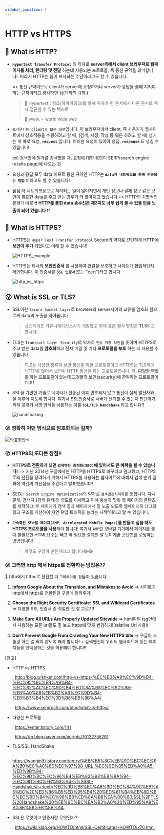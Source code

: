 ```yaml
---
sidebar_position: 7
---
```

# HTTP vs HTTPS

## 🤔 What is HTTP?


- **`Hypertext Transfer Protocol`** 의 약자로 **server측에서 client 브라우저로 웹페이지를 처리, 렌더링 및 전달** 하는데 사용되는 프로토콜, 즉 통신 규약을 의미합니다!. 따라서 HTTP는 웹이 표시되는 수단이라고도 할 수 있습니다.

  => 통신 규약이므로 client가 server에 요청하거나 server가 응답을 줄때 지켜야하는 규칙이라고 생각하면 됨(대화의 규칙!)

  > 👀 Hypertext : 참조(하이퍼링크)를 통해 독자가 한 문서에서 다른 문서로 즉시 접근할 수 있는 텍스트
  >
  > 👀 www. = world wide web



- `브라우저는 client가 보는 화면`입니다. 이 브라우저에서 client, 즉 사용자가 웹사이트에서 상호작용을 수행하려고 할 때, (검색, 저장, 작성 등 뭐든 하려고 할 때) 생기는 게 바로 요청, **`request`** 입니다. 이러한 요청이 있어야 응답, **`response`** 도 생길 수 있습니다!

  ex) 검색창에 뭔가를 검색했을 때, 요청에 대한 응답이 SERP(search engine results page)에 나오는 것



- 요청과 응답 모두 data 이므로 통신 규약인 HTTP는 **`data가 네트워크를 통해 전송되는 방법`** 이라고도 할 수 있습니다!



- 점점 더 네트워크상으로 처리되는 일이 많아지면서 개인 정보나 결제 정보 같은 보안이 필요한 data를 주고 받는 경우가 더 많아지고 있습니다 => HTTP의 치명적인 문제가 바로 ❗❗ **HTTP를 통한 data 송수신은 제3자도 너무 쉽게 볼 수 있을 만큼 노출이 되어 있습니다** ❗❗



## 🤔 What is HTTPS?



- HTTPS는 `Hyper Text Transfer Protocol` Secure의 약자로 간단하게 HTTP에 **보안이 추가** 되었다고 이해 할 수 있습니다!

  ![HTTPS_example](https://user-images.githubusercontent.com/75834421/119218538-c6dfd100-bb1b-11eb-8f73-c3e50e5f23cf.png)



- HTTPS는 타사의 **보안인증서** 를 사용하여 연결을 보호하고 사이트가 합법적인지 확인합니다. 이 인증서를 **`SSL 인증서`**(또는 "cert")라고 합니다

  ![http_vs_https](https://user-images.githubusercontent.com/75834421/119217409-fa6b2d00-bb14-11eb-9f87-89b1ec424315.png)



## 😮 What is SSL or TLS?



- SSL이란 `Secure Socket layer`로 browser와 server사이의 교류를 암호화 함으로써 data의 노출을 막아줍니다

  > 넷스케이프 커뮤니케이션스사가 개발했고 현재 표준 정식 명칭은 **TLS**라고 합니다!



- TLS는 `Transport Layer Security`의 약자로 `전송 계층 보안`을 뜻하며 HTTPS로 주고 받는 data를 **암호화**하고 전자 메일 및 기타 **프로토콜을 보호** 하는 데 사용할 수 있습니다.

  > TLS는 다양한 종류의 보안 통신을 위한 프로토콜이고 HTTPS는 TLS위에 HTTP를 얹어서 보안된 HTTP 통신을 하는 프로토콜입니다. 즉, **다양한 역할을 하는 프로토콜이 있는데 그것들의 보안(security)에 관여하는 프로토콜이 TLS!**



- SSL을 기반한 기술로 데이터가 전송된 이후 변조되지 않고 통신이 실제 발신자와 잘 이루어 지도록 합니다. 여기서 SSL인증서로 서버가 신뢰할 수 있는지 판단하기 위해 공개키 서명 방식을 사용하는 이를 **`SSL/TLS Handshake`** 라고 합니다!!

  ![handshaking](https://user-images.githubusercontent.com/75834421/119219552-212f6080-bb21-11eb-967d-532570012884.png)



### 😮 정확히 어떤 방식으로 암호화되는 걸까?



![암호화방식](https://user-images.githubusercontent.com/75834421/119218384-f3471d80-bb1a-11eb-9314-dbf7ee472cc2.png)



### 😮 HTTPS의 또다른 장점!!



- **HTTPS로 전환하게 되면 `검색엔진 최적화(SEO)`에 있어서도 큰 혜택을 볼 수 있습니다!**
  => 지난 2014년 구글에서는 HTTP를 HTTPS로 바꾸라고 권고했고, HTTPS로의 전환을 장려하기 위해서 HTTPS를 사용하는 웹사이트에 대해서 검색 순위 결과에 약간의 가산점을 주겠다고 발표했습니다!



- SEO는 `Search Engine Optimization`의 약자로 `검색엔진최적화`를 뜻합니다. 다시말해, 검색자 (검색 유저)의 의도를 이해하고 이에 충실히 맞춰 웹 페이지의 콘텐츠를 제작하고, 이 페이지가 검색 결과 페이지에서 잘 노출 되도록 웹페이지의 태그와 링크 구조를 개선하여 자연 유입 트래픽을 늘리는 시책”이라고 할 수 있습니다.



- **`가속화된 모바일 페이지(AMP, Accelerated Mobile Pages)`를 만들고 싶을 때도 HTTPS 프로토콜을 사용**해야 합니다! 여기서 `AMP`란 모바일 기기에서 페이지를 볼 때 불필요한 HTML요소는 빼고 딱 필요한 결과만 잘 보이게끔 콘텐츠를 로딩하는 방법입니다!

  > 이것도 구글이 만든거라고 합니다😂😂



### 😮 그러면 http 에서 https로 전환하는 방법은??



👀 http에서 https로 전환할 때 `고려해야할 점`들이 있습니다.



1. **Inform Google About the Transition, and Mistakes to Avoid**
   => 사이트가 http에서 https로 전환된걸 구글에 알려주기!

2. **Choose the Right Security Certificate: SSL and Wildcard Certificates** => 다양한 SSL 인증서 중 적절한 것 잘 고르기!

3. **Make Sure All URLs Are Properly Updated Sitewide** => html파일 tag안에서 사용하는 모든 url들도 잘 보고 https에 맞게 변경하기!(relative Url 사용!)

4. **Don't Prevent Google From Crawling Your New HTTPS Site** => 구글이 크롤링 하는 걸 막지 않도록 해야 합니다! + 검색엔진이 우리의 웹사이트에 있는 페이지들을 인덱싱하는 것을 허용해야 합니다!!



[참고]

- HTTP vs HTTPS

  : <http://blog.wishket.com/http-vs-https-%EC%B0%A8%EC%9D%B4-%EC%95%8C%EB%A9%B4-%EC%82%AC%EC%9D%B4%ED%8A%B8%EC%9D%98-%EB%A0%88%EB%B2%A8%EC%9D%B4-%EB%B3%B4%EC%9D%B8%EB%8B%A4/>

  : <https://www.semrush.com/blog/what-is-https/>

- 다양한 프로토콜

  : <https://enter.tistory.com/141>

  : <https://m.blog.naver.com/xcripts/70122755291>

- TLS/SSL HandShake

  : <https://wangin9.tistory.com/entry/%EB%B8%8C%EB%9D%BC%EC%9A%B0%EC%A0%80%EC%97%90-URL-%EC%9E%85%EB%A0%A5-%ED%9B%84-%EC%9D%BC%EC%96%B4%EB%82%98%EB%8A%94-%EC%9D%BC%EB%93%A4-5TLSSSL-Handshake#:~:text=%EC%9D%B8%EC%A6%9D%EC%84%9C%EB%A5%BC%20%ED%86%B5%ED%95%B4%20%ED%81%B4%EB%9D%BC%EC%9D%B4%EC%96%B8%ED%8A%B8%EA%B0%80,SSL%2FTLS%20Handshake%20%EB%9D%BC%EA%B3%A0%20%ED%95%A9%EB%8B%88%EB%8B%A4.>

- SSL은 무엇이고 인증서란 무엇인가?

  : <https://wiki.kldp.org/HOWTO/html/SSL-Certificates-HOWTO/x70.html>

